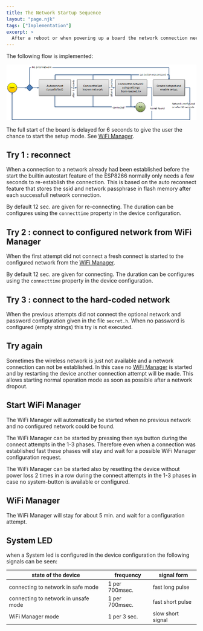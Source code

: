 ```yaml
---
title: The Network Startup Sequence
layout: "page.njk"
tags: ["Implementation"]
excerpt: >
  After a reboot or when powering up a board the network connection needs to be established or configured. Therefore the startup sequence is focusing on  re-establishing a prior network configuration and also give the user the chance to enter the setup mode.
---
```


The following flow is implemented:

![startupnetflow.png](/dev/startupnetflow.png)

The full start of the board is delayed for 6 seconds to give the user the chance to start the setup mode. See [WiFi Manager](/dev/wifimanager.md).

## Try 1 : reconnect

When a connection to a network already had been established before the start the builtin autostart feature of the ESP8266 normally only needs a few seconds to re-establish the connection. This is based on the auto reconnect feature that stores the ssid and network passphrase in flash memory after each successfull network connection.

By default 12 sec. are given for re-connecting.
The duration can be configures using the `connecttime` property in the device configuration.


## Try 2 : connect to configured network from WiFi Manager

When the first attempt did not connect
a fresh connect is started to the configured network from the [WiFi Manager](/dev/wifimanager.md).

By default 12 sec. are given for connecting.
The duration can be configures using the `connecttime` property in the device configuration.


## Try 3 : connect to the hard-coded network

When the previous attempts did not connect
the optional network and password configuration given in the file `secret.h`.
When no password is configured (empty strings) this try is not executed.


## Try again

Sometimes the wireless network is just not available and a network connection can not be established.
In this case no [WiFi Manager](/dev/wifimanager.md) is started and by restarting the device another connection attempt will be made.
This allows starting normal operation mode as soon as possible after a network dropout.


## Start WiFi Manager

The WiFi Manager will automatically be started when no previous network and no configured network could be found.

The WiFi Manager can be started by pressing then sys button during the connect attempts in the 1-3 phases.
Therefore even when a connection was established fast these phases will stay and wait for a possible WiFi Manager configuration request.

The WiFi Manager can be started also by resetting the device without power loss 2 times in a row
during the  connect attempts in the 1-3 phases in case no system-button is available or configured.


## WiFi Manager

The WiFi Manager will stay for about 5 min. and wait for a configuration attempt.


## System LED

when a System led is configured in the device configuration the following signals can be seen:

| state of the device                  | frequency      | signal form       |
| ------------------------------------ | -------------- | ----------------- |
| connecting to network in safe mode   | 1 per 700msec. | fast long pulse   |
| connecting to network in unsafe mode | 1 per 700msec. | fast short pulse  |
| WiFi Manager mode                    | 1 per 3 sec.   | slow short signal |

